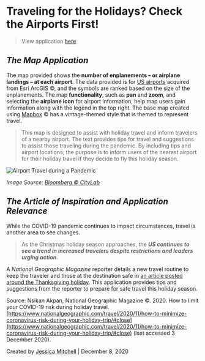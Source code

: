 # Traveling for the Holidays? Check the Airports First!
>View application [here](https://mitchelljh.github.io/USAirports_HolidayTravel/)
## <i>The Map Application</i>

The map provided shows the <b> number of enplanements – or airplane landings – at each airport</b>. The data provided is for [US airports](https://www.arcgis.com/home/item.html?id=900d50de880644cdb90c4cab966d0e94) acquired from Esri ArcGIS &copy;, and the symbols are ranked based on the size of the enplanements. The map <b>functionality</b>, such as <b>pan</b> and <b>zoom</b>, and selecting the <b> airplane icon</b> for airport information, help map users gain information along with the legend in the top right. The base map created using [Mapbox](https://api.mapbox.com/styles/v1/mitchelljh/ckgi9mqkx1ife19pbxzjlfhgo.html?fresh=true&title=view&access_token=pk.eyJ1IjoibWl0Y2hlbGxqaCIsImEiOiJja2dhdGV2enIwYWN4MnNxdXJ5eGVxMm90In0.dGerELwNAeUSXbONQKVejg) &copy; has a vintage-themed style that is themed to represent travel.
>This map is designed to assist with holiday travel and inform travelers of a nearby airport. The text provides tips for travel and suggestions to assist those traveling during the pandemic. By including tips and airport locations, the purpose is to inform users of the nearest airport for their holiday travel if they decide to fly this holiday season.

![Airport Travel during a Pandemic][Travelers in Airport]

[Travelers in Airport]: https://assets.bwbx.io/images/users/iqjWHBFdfxIU/igLhGJWuOSYs/v1/1000x-1.jpg
<i>Image Source: [Bloomberg &copy; CityLab](https://www.bloomberg.com/news/articles/2020-11-25/u-s-travel-is-up-during-the-thanksgiving-holiday)</i>

## <i> The Article of Inspiration and Application Relevance</i>
While the COVID-19 pandemic continues to impact circumstances, travel is another area to see changes.
>As the Christmas holiday season approaches, the <b><i>US continues to see a trend in increased travelers despite restrictions and leaders urging action</b></i>.

A <i>National Geographic Magazine</i> reporter details a new travel routine to keep the traveler and those at the destination safe in [an article posted around the Thanksgiving holiday](https://www.nationalgeographic.com/travel/2020/11/how-to-minimize-coronavirus-risk-during-your-holiday-trip/#close). This application provides tips and suggestions from the reporter to prepare for safe travel this holiday season.

Source: Nsikan Akpan, National Geographic Magazine ©. 2020. How to limit your COVID-19 risk during holiday travel. [https://www.nationalgeographic.com/travel/2020/11/how-to-minimize-coronavirus-risk-during-your-holiday-trip/#close](https://www.nationalgeographic.com/travel/2020/11/how-to-minimize-coronavirus-risk-during-your-holiday-trip/#close) (last accessed 3 December 2020).

Created by [Jessica Mitchell](https://github.com/mitchelljh) | December 8, 2020
